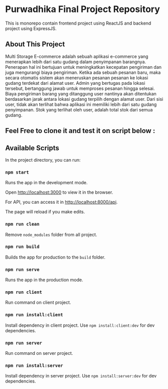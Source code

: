 # Purwadhika Final Project Repository
This is monorepo contain frontend project using ReactJS and backend project using ExpressJS.

## About This Project
Multi Storage E-commerce adalah sebuah aplikasi e-commerce yang menerapkan lebih
dari satu gudang dalam penyimpanan barangnya. Penerapan hal ini bertujuan untuk
meningkatkan kecepatan pengiriman dan juga mengurangi biaya pengiriman.
Ketika ada sebuah pesanan baru, maka secara otomatis sistem akan meneruskan pesanan
pesanan ke lokasi gudang terdekat dari alamat user. Admin yang bertugas pada lokasi
tersebut, bertanggung jawab untuk memproses pesanan hingga selesai. Biaya pengiriman
barang yang ditanggung user nantinya akan ditentukan berdasarkan jarak antara lokasi
gudang terpilih dengan alamat user.
Dari sisi user, tidak akan terlihat bahwa aplikasi ini memiliki lebih dari satu gudang
penyimpanan. Stok yang terlihat oleh user, adalah total stok dari semua gudang.

## Feel Free to clone it and test it on script below :

## Available Scripts

In the project directory, you can run:

### `npm start`

Runs the app in the development mode.

Open [http://localhost:3000](http://localhost:3000) to view it in the browser.

For API, you can access it in [http://localhost:8000/api](http://localhost:8000/api).

The page will reload if you make edits.

### `npm run clean`

Remove `node_modules` folder from all project.

### `npm run build`

Builds the app for production to the `build` folder.

### `npm run serve`

Runs the app in the production mode.

### `npm run client`

Run command on client project.

### `npm run install:client`

Install dependency in client project. Use `npm install:client:dev` for dev dependencies.

### `npm run server`

Run command on server project.

### `npm run install:server`

Install dependency in server project. Use `npm install:server:dev` for dev dependencies.
